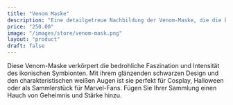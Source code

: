 ```yaml
---
title: "Venom Maske"
description: "Eine detailgetreue Nachbildung der Venom-Maske, die die bedrohliche Essenz des Symbionten einfängt."
price: "250.00"
image: "/images/store/venom-mask.png"
layout: "product"
draft: false
---
```

Diese Venom-Maske verkörpert die bedrohliche Faszination und Intensität des ikonischen Symbionten. Mit ihrem glänzenden schwarzen Design und den charakteristischen weißen Augen ist sie perfekt für Cosplay, Halloween oder als Sammlerstück für Marvel-Fans. Fügen Sie Ihrer Sammlung einen Hauch von Geheimnis und Stärke hinzu.